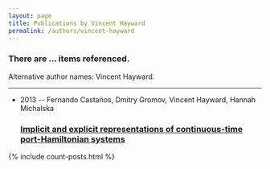 ```yaml
---
layout: page
title: Publications by Vincent Hayward
permalink: /authors/vincent-hayward
---
```


<h3 id="number-posts">There are ... items referenced.</h3>
<p id='info-authors'>Alternative author names: Vincent Hayward.</p>
<hr />
<ul class="post-list">
<li><span class='post-meta'>2013 -- Fernando Castaños, Dmitry Gromov, Vincent Hayward, Hannah Michalska</span><h3><a class='post-link' href="{{ site.baseurl }}/implicit-and-explicit-representations-of-continuous-time-port-hamiltonian-systems">Implicit and explicit representations of continuous-time port-Hamiltonian systems</a></h3></li>

</ul>
{% include count-posts.html %}
